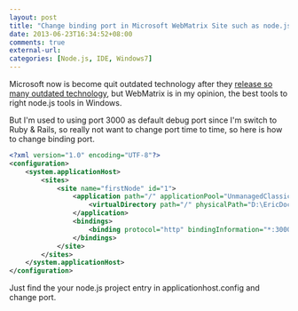 ```yaml
---
layout: post
title: "Change binding port in Microsoft WebMatrix Site such as node.js project"
date: 2013-06-23T16:34:52+08:00
comments: true
external-url:
categories: [Node.js, IDE, Windows7]
---
```


Microsoft now is become quit outdated technology after they [release so many outdated technology](http://www.drdobbs.com/windows/225701475), but WebMatrix is in my opinion, the best tools to right node.js tools in Windows.

But I'm used to using port 3000 as default debug port since I'm switch to Ruby & Rails, so really not want to change port time to time, so here is how to change binding port.

```xml D:\EricDocuments\IISExpress\config\applicationhost.config
<?xml version="1.0" encoding="UTF-8"?>
<configuration>
    <system.applicationHost>
        <sites>
            <site name="firstNode" id="1">
                <application path="/" applicationPool="UnmanagedClassicAppPool">
                    <virtualDirectory path="/" physicalPath="D:\EricDocuments\My Web Sites\firstNode" />
                </application>
                <bindings>
                    <binding protocol="http" bindingInformation="*:3000:localhost" />
                </bindings>
            </site>
        </sites>
    </system.applicationHost>
</configuration>
```

Just find the your node.js project entry in applicationhost.config and change port.
